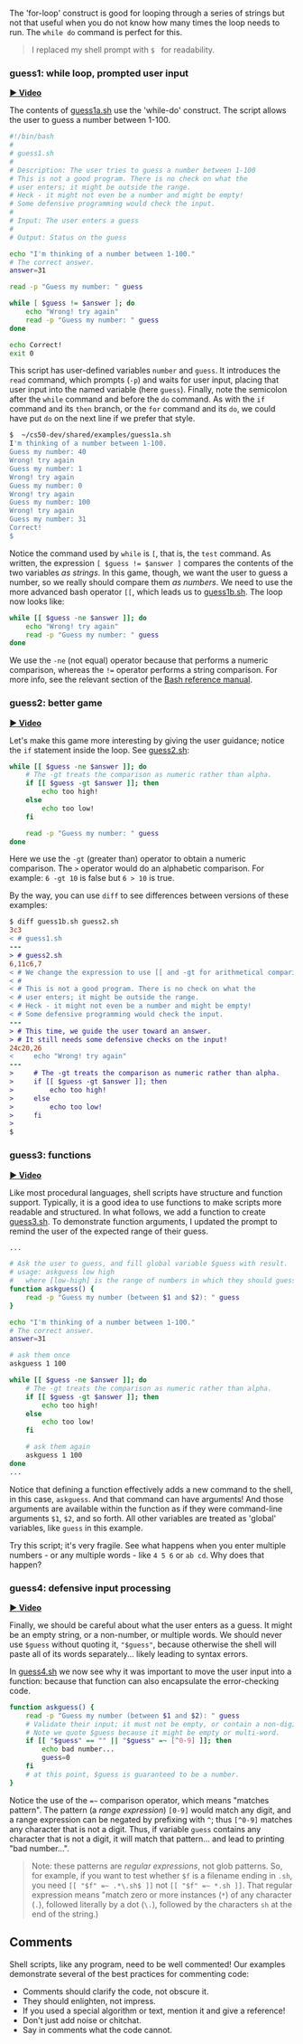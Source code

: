 The 'for-loop' construct is good for looping through a series of strings but not that useful when you do not know how many times the loop needs to run.
The `while do` command is perfect for this.

> I replaced my shell prompt with `$ ` for readability.

### guess1: while loop, prompted user input

**[:arrow_forward: Video](https://dartmouth.hosted.panopto.com/Panopto/Pages/Viewer.aspx?id=4813c35b-d598-4ae0-94d2-acfc016f900c)**

The contents of [guess1a.sh](https://github.com/CS50DartmouthFA2025/examples/blob/main/guess1a.sh) use the 'while-do' construct.
The script allows the user to guess a number between 1-100.

```bash
#!/bin/bash
#
# guess1.sh
# 
# Description: The user tries to guess a number between 1-100 
# This is not a good program. There is no check on what the
# user enters; it might be outside the range.
# Heck - it might not even be a number and might be empty!
# Some defensive programming would check the input.
# 
# Input: The user enters a guess
#
# Output: Status on the guess

echo "I'm thinking of a number between 1-100."
# The correct answer.
answer=31

read -p "Guess my number: " guess

while [ $guess != $answer ]; do
    echo "Wrong! try again"
    read -p "Guess my number: " guess
done

echo Correct!
exit 0
```

This script has user-defined variables `number` and `guess`.
It introduces the `read` command, which prompts (`-p`) and waits for user input, placing that user input into the named variable (here `guess`).
Finally, note the semicolon after the `while` command and before the `do` command.
As with the `if` command and its `then` branch, or the `for` command and its `do`, we could have put `do` on the next line if we prefer that style.

```bash
$  ~/cs50-dev/shared/examples/guess1a.sh  
I'm thinking of a number between 1-100.
Guess my number: 40
Wrong! try again
Guess my number: 1
Wrong! try again
Guess my number: 0
Wrong! try again
Guess my number: 100
Wrong! try again
Guess my number: 31
Correct!
$ 
```

Notice the command used by `while` is `[`, that is, the `test` command.
As written, the expression `[ $guess != $answer ]` compares the contents of the two variables *as strings*.
In this game, though, we want the user to guess a number, so we really should compare them *as numbers*.
We need to use the more advanced bash operator `[[`, which leads us to [guess1b.sh](https://github.com/CS50DartmouthFA2025/examples/blob/main/guess1b.sh).
The loop now looks like:

```bash
while [[ $guess -ne $answer ]]; do
    echo "Wrong! try again"
    read -p "Guess my number: " guess
done
```

We use the `-ne` (not equal) operator because that performs a numeric comparison, whereas the `!=` operator performs a string comparison.
For more info, see the relevant section of the [Bash reference manual](https://www.gnu.org/software/bash/manual/bash.html#Bash-Conditional-Expressions).


### guess2: better game

**[:arrow_forward: Video](https://dartmouth.hosted.panopto.com/Panopto/Pages/Viewer.aspx?id=929ba055-7374-4e0e-ba5e-acfc01717e04)**

Let's make this game more interesting by giving the user guidance; notice the `if` statement inside the loop.
See [guess2.sh](https://github.com/CS50DartmouthFA2025/examples/blob/main/guess2.sh):

```bash
while [[ $guess -ne $answer ]]; do
    # The -gt treats the comparison as numeric rather than alpha.
    if [[ $guess -gt $answer ]]; then
        echo too high!
    else
        echo too low!
    fi

    read -p "Guess my number: " guess
done
```

Here we use the `-gt` (greater than) operator to obtain a numeric comparison.
The `>` operator would do an alphabetic comparison.
For example: `6 -gt 10` is false but `6 > 10` is true.

By the way, you can use `diff` to see differences between versions of these examples:

```diff
$ diff guess1b.sh guess2.sh
3c3
< # guess1.sh
---
> # guess2.sh
6,11c6,7
< # We change the expression to use [[ and -gt for arithmetical comparison.
< #
< # This is not a good program. There is no check on what the
< # user enters; it might be outside the range.
< # Heck - it might not even be a number and might be empty!
< # Some defensive programming would check the input.
---
> # This time, we guide the user toward an answer.
> # It still needs some defensive checks on the input!
24c20,26
<     echo "Wrong! try again"
---
>     # The -gt treats the comparison as numeric rather than alpha.
>     if [[ $guess -gt $answer ]]; then
>         echo too high!
>     else
>         echo too low!
>     fi
> 
$
```

### guess3: functions

**[:arrow_forward: Video](https://dartmouth.hosted.panopto.com/Panopto/Pages/Viewer.aspx?id=45719e60-d670-4bd5-a575-acfc01724d40)**

Like most procedural languages, shell scripts have structure and function support.
Typically, it is a good idea to use functions to make scripts more readable and structured.
In what follows, we add a function to create [guess3.sh](https://github.com/CS50DartmouthFA2025/examples/blob/main/guess3.sh).
To demonstrate function arguments, I updated the prompt to remind the user of the expected range of their guess.

```bash
...

# Ask the user to guess, and fill global variable $guess with result.
# usage: askguess low high
#   where [low-high] is the range of numbers in which they should guess.
function askguess() {
    read -p "Guess my number (between $1 and $2): " guess
}

echo "I'm thinking of a number between 1-100."
# The correct answer.
answer=31

# ask them once
askguess 1 100

while [[ $guess -ne $answer ]]; do
    # The -gt treats the comparison as numeric rather than alpha.
    if [[ $guess -gt $answer ]]; then
        echo too high!
    else
        echo too low!
    fi

    # ask them again
    askguess 1 100
done
...
```

Notice that defining a function effectively adds a new command to the shell, in this case, `askguess`.
And that command can have arguments!
And those arguments are available within the function as if they were command-line arguments `$1`, `$2`, and so forth.
All other variables are treated as 'global' variables, like `guess` in this example.

Try this script; it's very fragile.
See what happens when you enter multiple numbers - or any multiple words - like `4 5 6` or `ab cd`.
Why does that happen?


### guess4: defensive input processing

**[:arrow_forward: Video](https://dartmouth.hosted.panopto.com/Panopto/Pages/Viewer.aspx?id=f9edf185-81f6-478f-b093-acfc01735bf3)**

Finally, we should be careful about what the user enters as a guess.
It might be an empty string, or a non-number, or multiple words.
We should never use `$guess` without quoting it, `"$guess"`, because otherwise the shell will paste all of its words separately... likely leading to syntax errors.

In [guess4.sh](https://github.com/CS50DartmouthFA2025/examples/blob/main/guess4.sh) we now see why it was important to move the user input into a function: because that function can also encapsulate the error-checking code.

```bash
function askguess() {
    read -p "Guess my number (between $1 and $2): " guess
    # Validate their input; it must not be empty, or contain a non-digit.
    # Note we quote $guess because it might be empty or multi-word.
    if [[ "$guess" == "" || "$guess" =~ [^0-9] ]]; then
        echo bad number...
        guess=0
    fi
    # at this point, $guess is guaranteed to be a number.
}
```

Notice the use of the `=~` comparison operator, which means "matches pattern".
The pattern (a *range expression*) `[0-9]` would match any digit, and a range expression can be negated by prefixing with `^`; thus `[^0-9]` matches any character that is not a digit.
Thus, if variable `guess` contains any character that is not a digit, it will match that pattern... and lead to printing "bad number...".

> Note: these patterns are *regular expressions*, not glob patterns.
> So, for example, if you want to test whether `$f` is a filename ending in `.sh`, you need `[[ "$f" =~ .*\.sh$ ]]` not `[[ "$f" =~ *.sh ]]`.
> That regular expression means "match zero or more instances (`*`) of any character (`.`), followed literally by a dot (`\.`), followed by the characters `sh` at the end of the string.)

## Comments

Shell scripts, like any program, need to be well commented!
Our examples demonstrate several of the best practices for commenting code:

- Comments should clarify the code, not obscure it.
- They should enlighten, not impress.
- If you used a special algorithm or text, mention it and give a reference!
- Don't just add noise or chitchat.
- Say in comments what the code cannot.
